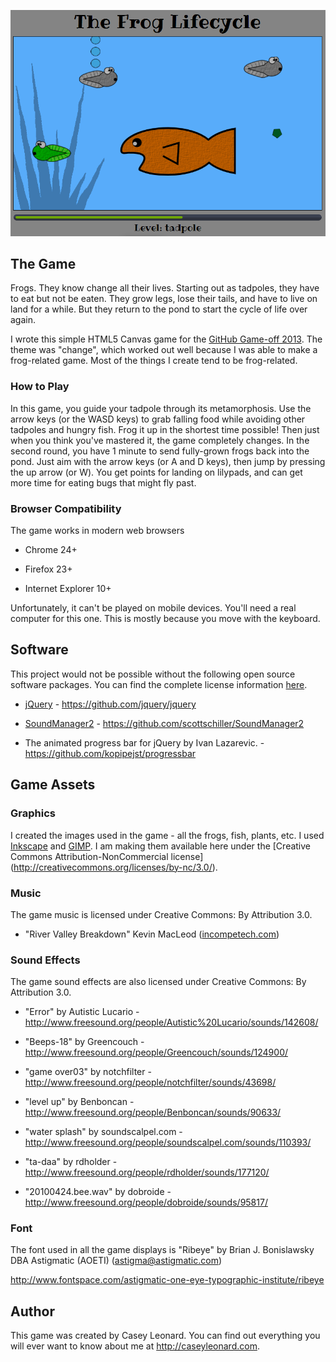 ![The Frog Lifecycle](img/screenshot.png)

## The Game

Frogs. They know change all their lives. Starting out as tadpoles, they have to eat but not be eaten. They grow legs, lose their tails, and have to live on land for a while. But they return to the pond to start the cycle of life over again.

I wrote this simple HTML5 Canvas game for the [GitHub Game-off 2013](https://github.com/github/game-off-2013). The theme was "change", which worked out well because I was able to make a frog-related game. Most of the things I create tend to be frog-related.

### How to Play

In this game, you guide your tadpole through its metamorphosis. Use the arrow keys (or the WASD keys) to grab falling food while avoiding other tadpoles and hungry fish. Frog it up in the shortest time possible! Then just when you think you've mastered it, the game completely changes. In the second round, you have 1 minute to send fully-grown frogs back into the pond. Just aim with the arrow keys (or A and D keys), then jump by pressing the up arrow (or W). You get points for landing on lilypads, and can get more time for eating bugs that might fly past.

### Browser Compatibility

The game works in modern web browsers

  * Chrome 24+
  
  * Firefox 23+
  
  * Internet Explorer 10+
  
Unfortunately, it can't be played on mobile devices. You'll need a real computer for this one. This is mostly because you move with the keyboard.

## Software

This project would not be possible without the following open source software packages. You can find the complete license information [here](license.txt).

  * [jQuery](http://jquery.com/) - https://github.com/jquery/jquery

  * [SoundManager2](schillmania.com) - https://github.com/scottschiller/SoundManager2

  * The animated progress bar for jQuery by Ivan Lazarevic. - https://github.com/kopipejst/progressbar

## Game Assets

### Graphics

I created the images used in the game - all the frogs, fish, plants, etc. I used [Inkscape](http://inkscape.org/) and [GIMP](http://www.gimp.org/).
I am making them available here under the [Creative Commons Attribution-NonCommercial license] (http://creativecommons.org/licenses/by-nc/3.0/).

### Music

The game music is licensed under Creative Commons: By Attribution 3.0.

  * "River Valley Breakdown" Kevin MacLeod ([incompetech.com](http://incompetech.com/music/royalty-free/index.html?isrc=USUAN1300032)) 

### Sound Effects

The game sound effects are also licensed under Creative Commons: By Attribution 3.0.

  * "Error" by Autistic Lucario - http://www.freesound.org/people/Autistic%20Lucario/sounds/142608/

  * "Beeps-18" by Greencouch - http://www.freesound.org/people/Greencouch/sounds/124900/

  * "game over03" by notchfilter - http://www.freesound.org/people/notchfilter/sounds/43698/

  * "level up" by Benboncan - http://www.freesound.org/people/Benboncan/sounds/90633/
  
  * "water splash" by soundscalpel.com - http://www.freesound.org/people/soundscalpel.com/sounds/110393/
  
  * "ta-daa" by rdholder - http://www.freesound.org/people/rdholder/sounds/177120/
  
  * "20100424.bee.wav" by dobroide - http://www.freesound.org/people/dobroide/sounds/95817/

### Font

The font used in all the game displays is "Ribeye" by Brian J. Bonislawsky DBA Astigmatic (AOETI)
(astigma@astigmatic.com)

http://www.fontspace.com/astigmatic-one-eye-typographic-institute/ribeye

## Author

This game was created by Casey Leonard. You can find out everything you will ever want to know about me at http://caseyleonard.com.

